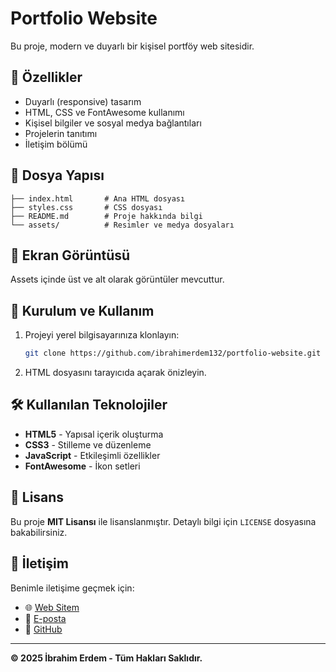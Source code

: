# Portfolio Website

Bu proje, modern ve duyarlı bir kişisel portföy web sitesidir.

## 🚀 Özellikler
- Duyarlı (responsive) tasarım
- HTML, CSS ve FontAwesome kullanımı
- Kişisel bilgiler ve sosyal medya bağlantıları
- Projelerin tanıtımı
- İletişim bölümü

## 📂 Dosya Yapısı
```
├── index.html       # Ana HTML dosyası
├── styles.css       # CSS dosyası
├── README.md        # Proje hakkında bilgi
└── assets/          # Resimler ve medya dosyaları
```

## 📸 Ekran Görüntüsü
Assets içinde üst ve alt olarak görüntüler mevcuttur.

## 📌 Kurulum ve Kullanım
1. Projeyi yerel bilgisayarınıza klonlayın:
   ```sh
   git clone https://github.com/ibrahimerdem132/portfolio-website.git
   ```
2. HTML dosyasını tarayıcıda açarak önizleyin.

## 🛠 Kullanılan Teknolojiler
- **HTML5** - Yapısal içerik oluşturma
- **CSS3** - Stilleme ve düzenleme
- **JavaScript** - Etkileşimli özellikler
- **FontAwesome** - İkon setleri

## 📜 Lisans
Bu proje **MIT Lisansı** ile lisanslanmıştır. Detaylı bilgi için `LICENSE` dosyasına bakabilirsiniz.

## 📧 İletişim
Benimle iletişime geçmek için:
- 🌐 [Web Sitem](https://ibrahimerdem.net)
- 📩 [E-posta](mailto:mail@ibrahimerdem.net)
- 🐙 [GitHub](https://github.com/ibrahimerdem132)

---
**© 2025 İbrahim Erdem - Tüm Hakları Saklıdır.**
